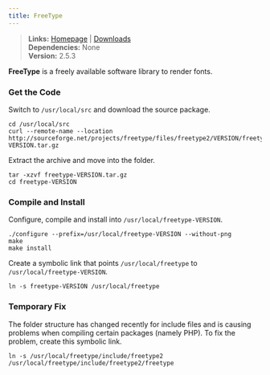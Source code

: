```yaml
---
title: FreeType
---
```



> **Links:** [Homepage](http://www.freetype.org/) | [Downloads](http://www.freetype.org/download.html)  
> **Dependencies:** None  
> **Version:** <span id="version">2.5.3</span>


**FreeType** is a freely available software library to render fonts.


### Get the Code

Switch to `/usr/local/src` and download the source package.

	cd /usr/local/src
	curl --remote-name --location http://sourceforge.net/projects/freetype/files/freetype2/VERSION/freetype-VERSION.tar.gz

Extract the archive and move into the folder.

	tar -xzvf freetype-VERSION.tar.gz
	cd freetype-VERSION


### Compile and Install

Configure, compile and install into `/usr/local/freetype-VERSION`.

	./configure --prefix=/usr/local/freetype-VERSION --without-png
	make
	make install

Create a symbolic link that points `/usr/local/freetype` to `/usr/local/freetype-VERSION`.

	ln -s freetype-VERSION /usr/local/freetype


### Temporary Fix

The folder structure has changed recently for include files and is causing problems when compiling certain packages (namely PHP). To fix the problem, create this symbolic link.

	ln -s /usr/local/freetype/include/freetype2 /usr/local/freetype/include/freetype2/freetype
